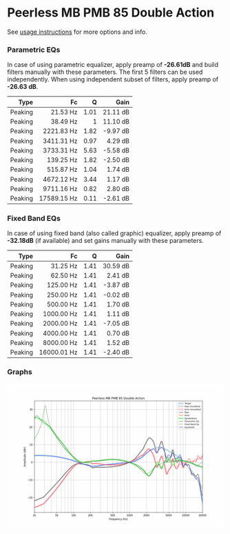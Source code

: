 # Peerless MB PMB 85 Double Action
See [usage instructions](https://github.com/jaakkopasanen/AutoEq#usage) for more options and info.

### Parametric EQs
In case of using parametric equalizer, apply preamp of **-26.61dB** and build filters manually
with these parameters. The first 5 filters can be used independently.
When using independent subset of filters, apply preamp of **-26.63 dB**.

| Type    | Fc          |    Q | Gain     |
|--------:|------------:|-----:|---------:|
| Peaking | 21.53 Hz    | 1.01 | 21.11 dB |
| Peaking | 38.49 Hz    | 1    | 11.10 dB |
| Peaking | 2221.83 Hz  | 1.82 | -9.97 dB |
| Peaking | 3411.31 Hz  | 0.97 | 4.29 dB  |
| Peaking | 3733.31 Hz  | 5.63 | -5.58 dB |
| Peaking | 139.25 Hz   | 1.82 | -2.50 dB |
| Peaking | 515.87 Hz   | 1.04 | 1.74 dB  |
| Peaking | 4672.12 Hz  | 3.44 | 1.17 dB  |
| Peaking | 9711.16 Hz  | 0.82 | 2.80 dB  |
| Peaking | 17589.15 Hz | 0.11 | -2.61 dB |

### Fixed Band EQs
In case of using fixed band (also called graphic) equalizer, apply preamp of **-32.18dB**
(if available) and set gains manually with these parameters.

| Type    | Fc          |    Q | Gain     |
|--------:|------------:|-----:|---------:|
| Peaking | 31.25 Hz    | 1.41 | 30.59 dB |
| Peaking | 62.50 Hz    | 1.41 | 2.41 dB  |
| Peaking | 125.00 Hz   | 1.41 | -3.87 dB |
| Peaking | 250.00 Hz   | 1.41 | -0.02 dB |
| Peaking | 500.00 Hz   | 1.41 | 1.70 dB  |
| Peaking | 1000.00 Hz  | 1.41 | 1.11 dB  |
| Peaking | 2000.00 Hz  | 1.41 | -7.05 dB |
| Peaking | 4000.00 Hz  | 1.41 | 0.70 dB  |
| Peaking | 8000.00 Hz  | 1.41 | 1.52 dB  |
| Peaking | 16000.01 Hz | 1.41 | -2.40 dB |

### Graphs
![](./Peerless%20MB%20PMB%2085%20Double%20Action.png)